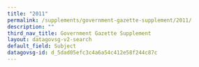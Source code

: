 ```yaml
---
title: "2011"
permalink: /supplements/government-gazette-supplement/2011/
description: ""
third_nav_title: Government Gazette Supplement
layout: datagovsg-v2-search
default_field: Subject
datagovsg-id: d_5dad05efc3c4a6a54c412e58f244c87c
---
```

